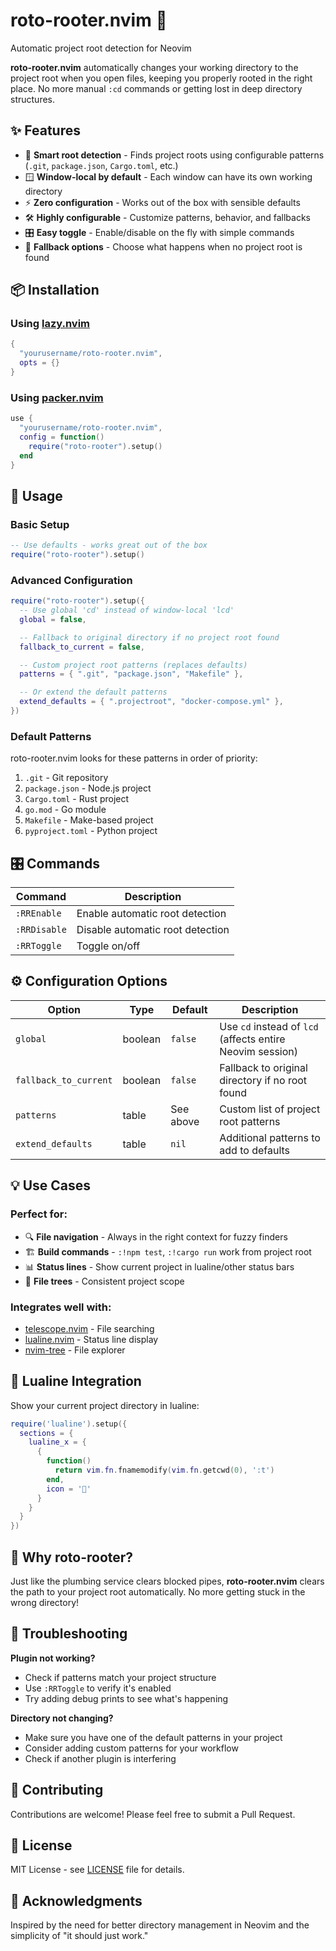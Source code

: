 # roto-rooter.nvim 🔧

Automatic project root detection for Neovim

**roto-rooter.nvim** automatically changes your working directory to the project root when you open files, keeping you properly rooted in the right place. No more manual `:cd` commands or getting lost in deep directory structures.

## ✨ Features

- 🎯 **Smart root detection** - Finds project roots using configurable patterns (`.git`, `package.json`, `Cargo.toml`, etc.)
- 🪟 **Window-local by default** - Each window can have its own working directory
- ⚡ **Zero configuration** - Works out of the box with sensible defaults
- 🛠️ **Highly configurable** - Customize patterns, behavior, and fallbacks
- 🎛️ **Easy toggle** - Enable/disable on the fly with simple commands
- 📁 **Fallback options** - Choose what happens when no project root is found

## 📦 Installation

### Using [lazy.nvim](https://github.com/folke/lazy.nvim)

```lua
{
  "yourusername/roto-rooter.nvim",
  opts = {}
}
```

### Using [packer.nvim](https://github.com/wbthomason/packer.nvim)

```lua
use {
  "yourusername/roto-rooter.nvim",
  config = function()
    require("roto-rooter").setup()
  end
}
```

## 🚀 Usage

### Basic Setup

```lua
-- Use defaults - works great out of the box
require("roto-rooter").setup()
```

### Advanced Configuration

```lua
require("roto-rooter").setup({
  -- Use global 'cd' instead of window-local 'lcd'
  global = false,

  -- Fallback to original directory if no project root found
  fallback_to_current = false,

  -- Custom project root patterns (replaces defaults)
  patterns = { ".git", "package.json", "Makefile" },

  -- Or extend the default patterns
  extend_defaults = { ".projectroot", "docker-compose.yml" },
})
```

### Default Patterns

roto-rooter.nvim looks for these patterns in order of priority:

1. `.git` - Git repository
2. `package.json` - Node.js project
3. `Cargo.toml` - Rust project
4. `go.mod` - Go module
5. `Makefile` - Make-based project
6. `pyproject.toml` - Python project

## 🎛️ Commands

| Command | Description |
|---------|-------------|
| `:RREnable` | Enable automatic root detection |
| `:RRDisable` | Disable automatic root detection |
| `:RRToggle` | Toggle on/off |

## ⚙️ Configuration Options

| Option | Type | Default | Description |
|--------|------|---------|-------------|
| `global` | boolean | `false` | Use `cd` instead of `lcd` (affects entire Neovim session) |
| `fallback_to_current` | boolean | `false` | Fallback to original directory if no root found |
| `patterns` | table | See above | Custom list of project root patterns |
| `extend_defaults` | table | `nil` | Additional patterns to add to defaults |

## 💡 Use Cases

### Perfect for:
- 🔍 **File navigation** - Always in the right context for fuzzy finders
- 🏗️ **Build commands** - `:!npm test`, `:!cargo run` work from project root
- 📊 **Status lines** - Show current project in lualine/other status bars
- 🌳 **File trees** - Consistent project scope

### Integrates well with:
- [telescope.nvim](https://github.com/nvim-telescope/telescope.nvim) - File searching
- [lualine.nvim](https://github.com/nvim-lualine/lualine.nvim) - Status line display
- [nvim-tree](https://github.com/nvim-tree/nvim-tree.lua) - File explorer

## 🎨 Lualine Integration

Show your current project directory in lualine:

```lua
require('lualine').setup({
  sections = {
    lualine_x = {
      {
        function()
          return vim.fn.fnamemodify(vim.fn.getcwd(0), ':t')
        end,
        icon = '📁'
      }
    }
  }
})
```

## 🤔 Why roto-rooter?

Just like the plumbing service clears blocked pipes, **roto-rooter.nvim** clears the path to your project root automatically. No more getting stuck in the wrong directory!

## 🐛 Troubleshooting

**Plugin not working?**
- Check if patterns match your project structure
- Use `:RRToggle` to verify it's enabled
- Try adding debug prints to see what's happening

**Directory not changing?**
- Make sure you have one of the default patterns in your project
- Consider adding custom patterns for your workflow
- Check if another plugin is interfering

## 🤝 Contributing

Contributions are welcome! Please feel free to submit a Pull Request.

## 📄 License

MIT License - see [LICENSE](LICENSE) file for details.

## 🙏 Acknowledgments

Inspired by the need for better directory management in Neovim and the simplicity of "it should just work."